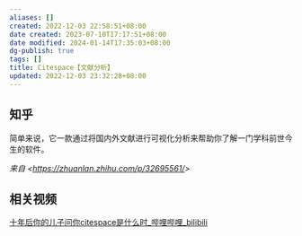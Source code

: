 ```yaml
---
aliases: []
created: 2022-12-03 22:58:51+08:00
date created: 2023-07-10T17:17:51+08:00
date modified: 2024-01-14T17:35:03+08:00
dg-publish: true
tags: []
title: Citespace【文献分析】
updated: 2022-12-03 23:32:28+08:00
---
```


## 知乎
简单来说，它一款通过将国内外文献进行可视化分析来帮助你了解一门学科前世今生的软件。

*来自 \<<https://zhuanlan.zhihu.com/p/32695561/>\>*
## 相关视频
[十年后你的儿子问你citespace是什么时\_哔哩哔哩\_bilibili](https://www.bilibili.com/video/BV1n14y1y7kr/?buvid=XY630CE669F34078F341989B1EE06E60B0127&is_story_h5=false&mid=g8UDjEqHIS5oCexxb9oAEQ%3D%3D&p=1&plat_id=116&share_from=ugc&share_medium=android&share_plat=android&share_session_id=a94b7b93-4d28-4898-a09c-c728f96ccfb6&share_source=COPY&share_tag=s_i&timestamp=1696005149&unique_k=6iQ4IyB&up_id=478088105&vd_source=20cb3e7c6ad3d64f0eb2d763ff005080)